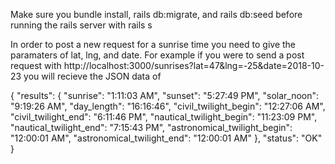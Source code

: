 Make sure you bundle install, rails db:migrate, and rails db:seed before running the rails server with rails s

In order to post a new request for a sunrise time you need to give the paramaters of lat, lng, and date.
For example if you were to send a post request with http://localhost:3000/sunrises?lat=47&lng=-25&date=2018-10-23
you will recieve the JSON data of 

{
    "results": {
        "sunrise": "1:11:03 AM",
        "sunset": "5:27:49 PM",
        "solar_noon": "9:19:26 AM",
        "day_length": "16:16:46",
        "civil_twilight_begin": "12:27:06 AM",
        "civil_twilight_end": "6:11:46 PM",
        "nautical_twilight_begin": "11:23:09 PM",
        "nautical_twilight_end": "7:15:43 PM",
        "astronomical_twilight_begin": "12:00:01 AM",
        "astronomical_twilight_end": "12:00:01 AM"
    },
    "status": "OK"
}
